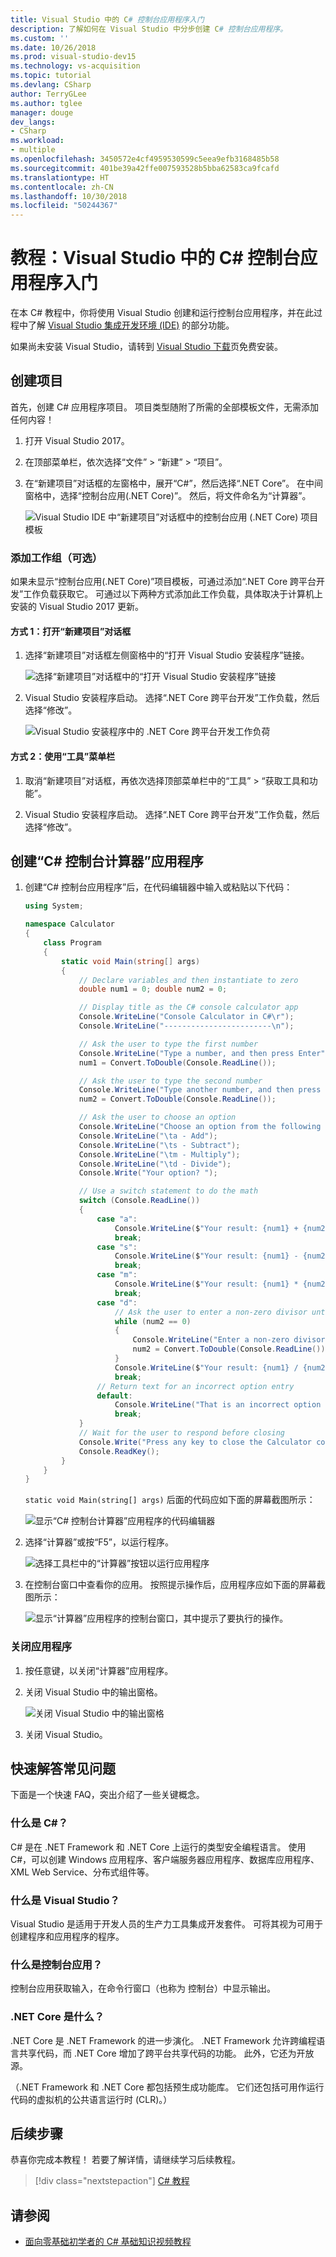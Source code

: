 ```yaml
---
title: Visual Studio 中的 C# 控制台应用程序入门
description: 了解如何在 Visual Studio 中分步创建 C# 控制台应用程序。
ms.custom: ''
ms.date: 10/26/2018
ms.prod: visual-studio-dev15
ms.technology: vs-acquisition
ms.topic: tutorial
ms.devlang: CSharp
author: TerryGLee
ms.author: tglee
manager: douge
dev_langs:
- CSharp
ms.workload:
- multiple
ms.openlocfilehash: 3450572e4cf4959530599c5eea9efb3168485b58
ms.sourcegitcommit: 401be39a42ffe007593528b5bba62583ca9fcafd
ms.translationtype: HT
ms.contentlocale: zh-CN
ms.lasthandoff: 10/30/2018
ms.locfileid: "50244367"
---
```

# <a name="tutorial-get-started-with-a-c-console-app-in-visual-studio"></a>教程：Visual Studio 中的 C# 控制台应用程序入门

在本 C# 教程中，你将使用 Visual Studio 创建和运行控制台应用程序，并在此过程中了解 [Visual Studio 集成开发环境 (IDE)](visual-studio-ide.md) 的部分功能。

如果尚未安装 Visual Studio，请转到 [Visual Studio 下载](https://visualstudio.microsoft.com/downloads/?utm_medium=microsoft&utm_source=docs.microsoft.com&utm_campaign=button+cta&utm_content=download+vs2017)页免费安装。

## <a name="create-a-project"></a>创建项目

首先，创建 C# 应用程序项目。 项目类型随附了所需的全部模板文件，无需添加任何内容！

1. 打开 Visual Studio 2017。

2. 在顶部菜单栏，依次选择“文件” > “新建” > “项目”。

3. 在“新建项目”对话框的左窗格中，展开“C#”，然后选择“.NET Core”。 在中间窗格中，选择“控制台应用(.NET Core)”。 然后，将文件命名为“计算器”。

   ![Visual Studio IDE 中“新建项目”对话框中的控制台应用 (.NET Core) 项目模板](../ide/media/new-project-csharp-calculator-console-app.png)

### <a name="add-a-workgroup-optional"></a>添加工作组（可选）

如果未显示“控制台应用(.NET Core)”项目模板，可通过添加“.NET Core 跨平台开发”工作负载获取它。 可通过以下两种方式添加此工作负载，具体取决于计算机上安装的 Visual Studio 2017 更新。

#### <a name="option-1-use-the-new-project-dialog-box"></a>方式 1：打开“新建项目”对话框

1. 选择“新建项目”对话框左侧窗格中的“打开 Visual Studio 安装程序”链接。

   ![选择“新建项目”对话框中的“打开 Visual Studio 安装程序”链接](../ide/media/csharp-open-visual-studio-installer-generic-dark.png)

1. Visual Studio 安装程序启动。 选择“.NET Core 跨平台开发”工作负载，然后选择“修改”。

   ![Visual Studio 安装程序中的 .NET Core 跨平台开发工作负荷](../ide/media/dot-net-core-xplat-dev-workload.png)

#### <a name="option-2-use-the-tools-menu-bar"></a>方式 2：使用“工具”菜单栏

1. 取消“新建项目”对话框，再依次选择顶部菜单栏中的“工具” > “获取工具和功能”。

1. Visual Studio 安装程序启动。 选择“.NET Core 跨平台开发”工作负载，然后选择“修改”。

## <a name="create-a-c-console-calculator-app"></a>创建“C# 控制台计算器”应用程序

1. 创建“C# 控制台应用程序”后，在代码编辑器中输入或粘贴以下代码：

    ```csharp
    using System;

    namespace Calculator
    {
        class Program
        {
            static void Main(string[] args)
            {
                // Declare variables and then instantiate to zero
                double num1 = 0; double num2 = 0;

                // Display title as the C# console calculator app
                Console.WriteLine("Console Calculator in C#\r");
                Console.WriteLine("------------------------\n");

                // Ask the user to type the first number
                Console.WriteLine("Type a number, and then press Enter");
                num1 = Convert.ToDouble(Console.ReadLine());

                // Ask the user to type the second number
                Console.WriteLine("Type another number, and then press Enter");
                num2 = Convert.ToDouble(Console.ReadLine());

                // Ask the user to choose an option
                Console.WriteLine("Choose an option from the following list:");
                Console.WriteLine("\ta - Add");
                Console.WriteLine("\ts - Subtract");
                Console.WriteLine("\tm - Multiply");
                Console.WriteLine("\td - Divide");
                Console.Write("Your option? ");

                // Use a switch statement to do the math
                switch (Console.ReadLine())
                {
                    case "a":
                        Console.WriteLine($"Your result: {num1} + {num2} = " + (num1 + num2));
                        break;
                    case "s":
                        Console.WriteLine($"Your result: {num1} - {num2} = " + (num1 - num2));
                        break;
                    case "m":
                        Console.WriteLine($"Your result: {num1} * {num2} = " + (num1 * num2));
                        break;
                    case "d":
                        // Ask the user to enter a non-zero divisor until they do so
                        while (num2 == 0)
                        {
                            Console.WriteLine("Enter a non-zero divisor: ");
                            num2 = Convert.ToDouble(Console.ReadLine());
                        }
                        Console.WriteLine($"Your result: {num1} / {num2} = " + (num1 / num2));
                        break;
                    // Return text for an incorrect option entry
                    default:
                        Console.WriteLine("That is an incorrect option entry, please try again.");
                        break;
                }
                // Wait for the user to respond before closing
                Console.Write("Press any key to close the Calculator console app...");
                Console.ReadKey();
            }
        }
    }
    ```

   `static void Main(string[] args)` 后面的代码应如下面的屏幕截图所示：

   ![显示“C# 控制台计算器”应用程序的代码编辑器](../ide/media/csharp-console-calculator-code.png)

1. 选择“计算器”或按“F5”，以运行程序。

   ![选择工具栏中的“计算器”按钮以运行应用程序](../ide/media/csharp-console-calculator-button.png)

1. 在控制台窗口中查看你的应用。 按照提示操作后，应用程序应如下面的屏幕截图所示：

    ![显示“计算器”应用程序的控制台窗口，其中提示了要执行的操作。](../ide/media/csharp-console-calculator.png)

### <a name="close-the-app"></a>关闭应用程序

1. 按任意键，以关闭“计算器”应用程序。

1. 关闭 Visual Studio 中的输出窗格。

   ![关闭 Visual Studio 中的输出窗格](../ide/media/csharp-calculator-close-output-pane.png)

1. 关闭 Visual Studio。

## <a name="quick-answers-faq"></a>快速解答常见问题

下面是一个快速 FAQ，突出介绍了一些关键概念。

### <a name="what-is-c"></a>什么是 C#？

C# 是在 .NET Framework 和 .NET Core 上运行的类型安全编程语言。 使用 C#，可以创建 Windows 应用程序、客户端服务器应用程序、数据库应用程序、XML Web Service、分布式组件等。

### <a name="what-is-visual-studio"></a>什么是 Visual Studio？

Visual Studio 是适用于开发人员的生产力工具集成开发套件。 可将其视为可用于创建程序和应用程序的程序。

### <a name="what-is-a-console-app"></a>什么是控制台应用？

控制台应用获取输入，在命令行窗口（也称为 控制台）中显示输出。

### <a name="what-is-net-core"></a>.NET Core 是什么？

.NET Core 是 .NET Framework 的进一步演化。 .NET Framework 允许跨编程语言共享代码，而 .NET Core 增加了跨平台共享代码的功能。 此外，它还为开放源。

（.NET Framework 和 .NET Core 都包括预生成功能库。 它们还包括可用作运行代码的虚拟机的公共语言运行时 (CLR)。）

## <a name="next-steps"></a>后续步骤

恭喜你完成本教程！ 若要了解详情，请继续学习后续教程。

> [!div class="nextstepaction"]
> [C# 教程](/dotnet/csharp/tutorials/)

## <a name="see-also"></a>请参阅

* [面向零基础初学者的 C# 基础知识视频教程](https://mva.microsoft.com/en-us/training-courses/c-fundamentals-for-absolute-beginners-16169)
